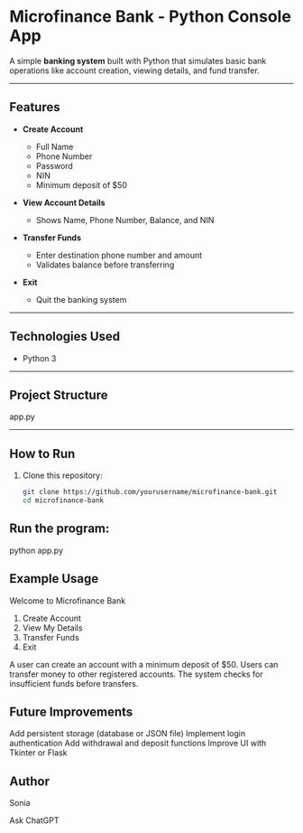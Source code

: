 # Microfinance Bank - Python Console App

A simple **banking system** built with Python that simulates basic bank operations like account creation, viewing details, and fund transfer.

---

## Features
- **Create Account**  
  - Full Name  
  - Phone Number  
  - Password  
  - NIN  
  - Minimum deposit of $50  

- **View Account Details**  
  - Shows Name, Phone Number, Balance, and NIN  

- **Transfer Funds**  
  - Enter destination phone number and amount  
  - Validates balance before transferring  

- **Exit**  
  - Quit the banking system  

---

## Technologies Used
- Python 3

---

## Project Structure
app.py

---

##  How to Run
1. Clone this repository:
   ```bash
   git clone https://github.com/yourusername/microfinance-bank.git
   cd microfinance-bank
## Run the program:
  python app.py

## Example Usage
Welcome to Microfinance Bank
1) Create Account
2) View My Details
3) Transfer Funds
4) Exit
   
A user can create an account with a minimum deposit of $50.
Users can transfer money to other registered accounts.
The system checks for insufficient funds before transfers.

## Future Improvements
  Add persistent storage (database or JSON file)
  Implement login authentication
  Add withdrawal and deposit functions
  Improve UI with Tkinter or Flask

## Author
Sonia

Ask ChatGPT
